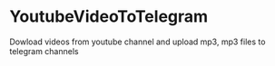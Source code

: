 # YoutubeVideoToTelegram
Dowload videos from youtube channel and upload mp3, mp3 files to telegram channels
